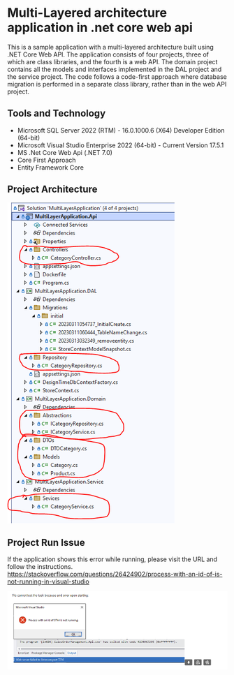 # Multi-Layered architecture application in .net core web api
This is a sample application with a multi-layered architecture built using .NET Core Web API. The application consists of four projects, three of which are class libraries, and the fourth is a web API.
The domain project contains all the models and interfaces implemented in the DAL project and the service project. The code follows a code-first approach where database migration is performed in a separate class library, rather than in the web API project.

## Tools and Technology 
+ Microsoft SQL Server 2022 (RTM) - 16.0.1000.6 (X64) Developer Edition (64-bit)
+ Microsoft Visual Studio Enterprise 2022 (64-bit) - Current Version 17.5.1
+ MS .Net Core Web Api (.NET 7.0)
+ Core First Approach
+ Entity Framework Core

## Project Architecture 
![Architecture](/MultiLayerApplication.Api/images/Structure.PNG)

## Project Run Issue
If the application shows this error while running, please visit the URL and follow the instructions. 
https://stackoverflow.com/questions/26424902/process-with-an-id-of-is-not-running-in-visual-studio

![Issue](/MultiLayerApplication.Api/images/RunningIssue.png)

